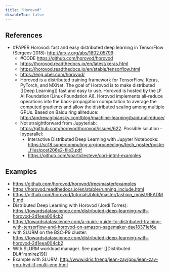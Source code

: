 ```yaml
---
title: "Horovod"
disableToc: false 
---
```



## References
- #PAPER Horovod: fast and easy distributed deep learning in TensorFlow (Sergeev 2018): http://arxiv.org/abs/1802.05799 
	- #CODE https://github.com/horovod/horovod 
	- https://horovod.readthedocs.io/en/latest/keras.html 
	- https://horovod.readthedocs.io/en/stable/tensorflow.html
	- https://eng.uber.com/horovod/
	- Horovod is a distributed training framework for TensorFlow, Keras, PyTorch, and MXNet. The goal of Horovod is to make distributed [[Deep Learning]] fast and easy to use. Horovod is hosted by the LF AI Foundation (Linux Foundation AI). Horovod implements all-reduce operations into the back-propagation computation to average the computed gradients and allow the distributed scaling among multiple GPUs. Based on Baidu ring allreduce: http://andrew.gibiansky.com/blog/machine-learning/baidu-allreduce/ 
	- Not straightforward from Jupyterlab: https://github.com/horovod/horovod/issues/622. Possible solution - Ipyparallel:
		- Interactive Distributed Deep Learning with Jupyter Notebooks: https://sc18.supercomputing.org/proceedings/tech_poster/poster_files/post206s2-file3.pdf
		- https://github.com/sparticlesteve/cori-intml-examples 

## Examples
- https://github.com/horovod/horovod/tree/master/examples
- https://horovod.readthedocs.io/en/stable/running_include.html
- https://github.com/horovod/tutorials/blob/master/fashion_mnist/README.md 
- Distributed Deep Learning with Horovod (Jordi Torres): https://towardsdatascience.com/distributed-deep-learning-with-horovod-2d1eea004cb2
- https://towardsdatascience.com/a-quick-guide-to-distributed-training-with-tensorflow-and-horovod-on-amazon-sagemaker-dae18371ef6e 
- with SLURM on the BSC-P9 cluster: https://towardsdatascience.com/distributed-deep-learning-with-horovod-2d1eea004cb2
- With SLURM workload manager. See paper [[Distributed DL#^ramirez19]]
- Example with SLURM: http://www.idris.fr/eng/jean-zay/gpu/jean-zay-gpu-hvd-tf-multi-eng.html

